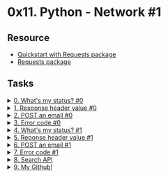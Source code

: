 # 0x11. Python - Network #1 

## Resource

- [Quickstart with Requests package](https://docs.python.org/3/howto/urllib2.html)
- [Requests package](https://docs.python-requests.org/en/master/)

## Tasks

<details>
<summary><a href="./0-hbtn_status.py">0. What's my status? #0</a></summary><br>
<a href='https://postimages.org/' target='_blank'><img src='https://i.postimg.cc/6QWKW73K/image.png' border='0' alt='image'/></a>
</details>

<details>
<summary><a href="./1-hbtn_header.py">1. Response header value #0</a></summary><br>
<a href='https://postimages.org/' target='_blank'><img src='https://i.postimg.cc/R0vmSgdq/image.png' border='0' alt='image'/></a>
</details>

<details>
<summary><a href="./2-post_email.py">2. POST an email #0</a></summary><br>
<a href='https://postimages.org/' target='_blank'><img src='https://i.postimg.cc/MHhrrGHg/image.png' border='0' alt='image'/></a>
</details>

<details>
<summary><a href="./3-error_code.py">3. Error code #0</a></summary><br>
<a href='https://postimages.org/' target='_blank'><img src='https://i.postimg.cc/cLrd4Lhx/image.png' border='0' alt='image'/></a>
</details>

<details>
<summary><a href="./4-hbtn_status.py">4. What's my status? #1</a></summary><br>
<a href='https://postimages.org/' target='_blank'><img src='https://i.postimg.cc/sg4fNNTS/image.png' border='0' alt='image'/></a>
</details>

<details>
<summary><a href="./5-hbtn_header.py">5. Reponse header value #1</a></summary><br>
<a href='https://postimages.org/' target='_blank'><img src='https://i.postimg.cc/Bn5FqNnc/image.png' border='0' alt='image'/></a>
</details>

<details>
<summary><a href="./6-post_email.py">6. POST an email #1</a></summary><br>
<a href='https://postimages.org/' target='_blank'><img src='https://i.postimg.cc/x1G6WvrB/image.png' border='0' alt='image'/></a>
</details>

<details>
<summary><a href="./7-error_code.py">7. Error code #1</a></summary><br>
<a href='https://postimages.org/' target='_blank'><img src='https://i.postimg.cc/fT0s0TpB/image.png' border='0' alt='image'/></a>
</details>

<details>
<summary><a href="./8-json_api.py">8. Search API</a></summary><br>
<a href='https://postimages.org/' target='_blank'><img src='https://i.postimg.cc/650QQQvg/image.png' border='0' alt='image'/></a>
</details>

<details>
<summary><a href="./10-my_github.py">9. My Github!</a></summary><br>
<a href='https://postimages.org/' target='_blank'><img src='https://i.postimg.cc/s2MvVrRD/image.png' border='0' alt='image'/></a>
</details>

